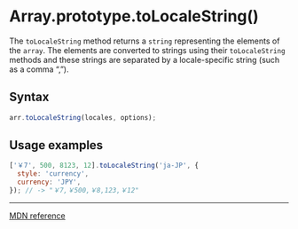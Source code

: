 # Array.prototype.toLocaleString()

The `toLocaleString` method returns a `string` representing the elements of the `array`.
The elements are converted to strings using their `toLocaleString` methods and these strings are separated by a locale-specific string (such as a comma “,”).

## Syntax

```js
arr.toLocaleString(locales, options);
```

## Usage examples

```js
['￥7', 500, 8123, 12].toLocaleString('ja-JP', {
  style: 'currency',
  currency: 'JPY',
}); // -> "￥7,￥500,￥8,123,￥12"
```

---

[MDN reference](https://developer.mozilla.org/en-US/docs/Web/JavaScript/Reference/Global_Objects/Array/toLocaleString)
